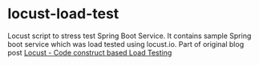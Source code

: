 # locust-load-test
Locust script to stress test Spring Boot Service. It contains sample Spring boot service which was load tested using locust.io. Part of original blog post [Locust - Code construct based Load Testing](https://virendraoswal.com/locust-code-construct-based-load-testing)
